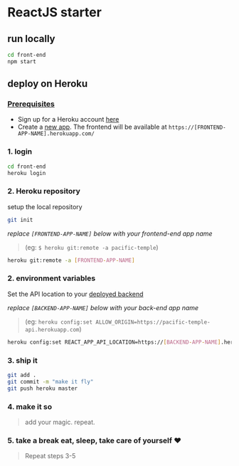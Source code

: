 # ReactJS starter

## run locally

```bash
cd front-end
npm start
```

## deploy on Heroku

### [Prerequisites](https://github.com/mihaelamiches/shipit/blob/master/README.md)

- Sign up for a Heroku account [here](https://signup.heroku.com/)
- Create a [new app](https://dashboard.heroku.com/new-app). The frontend will be available at `https://[FRONTEND-APP-NAME].herokuapp.com/`

### 1. login

```bash
cd front-end
heroku login
```

### 2. Heroku repository

setup the local repository

```bash
git init
```

_replace `[FRONTEND-APP-NAME]` below with your frontend-end app name_
> (eg: `$ heroku git:remote -a pacific-temple`)

```bash
heroku git:remote -a [FRONTEND-APP-NAME]
```

### 2. environment variables

Set the API location to your [deployed backend](https://github.com/mihaelamiches/shipit/blob/master/back-end/README.md)

_replace `[BACKEND-APP-NAME]` below with your back-end app name_
> (eg: `heroku config:set ALLOW_ORIGIN=https://pacific-temple-api.herokuapp.com`)

```bash
heroku config:set REACT_APP_API_LOCATION=https://[BACKEND-APP-NAME].herokuapp.com/
```

### 3. ship it

```bash
git add .
git commit -m "make it fly"
git push heroku master
```

### 4. make it so

> add your magic. repeat.

### 5. take a break eat, sleep, take care of yourself ❤️

> Repeat steps 3-5 